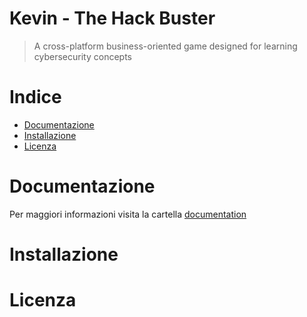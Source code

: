 <h1>
  Kevin - The Hack Buster<br>
</h1>
<blockquote>A cross-platform business-oriented game designed for learning cybersecurity concepts</blockquote>

# Indice

-   [Documentazione](#documentazione)
-   [Installazione](#installazione)
-   [Licenza](#licenza)

# Documentazione

Per maggiori informazioni visita la cartella [documentation](https://github.com/BraindeadHermit/kevin/tree/dev/documentation)

# Installazione

# Licenza

